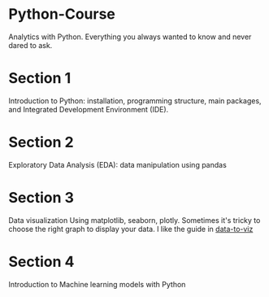 # Python-Course
Analytics with Python. Everything you always wanted to know and never dared to ask.

# Section 1
Introduction to Python: installation, programming structure, main packages, and Integrated Development Environment (IDE).

# Section 2
Exploratory Data Analysis (EDA): data manipulation using pandas

# Section 3
Data visualization
Using matplotlib, seaborn, plotly.
Sometimes it's tricky to choose the right graph to display your data. I like the guide in [data-to-viz](https://www.data-to-viz.com/)

# Section 4
Introduction to Machine learning models with Python
